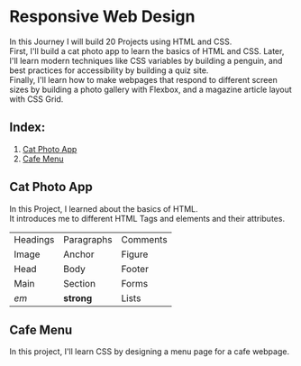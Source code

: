 # Responsive Web Design
In this Journey I will build 20 Projects using HTML and CSS.
<br>
First, I'll build a cat photo app to learn the basics of HTML and CSS. Later, I'll learn modern techniques like CSS variables by building a penguin, and best practices for accessibility by building a quiz site.
<br>
Finally, I'll learn how to make webpages that respond to different screen sizes by building a photo gallery with Flexbox, and a magazine article layout with CSS Grid.

## Index:
1. [Cat Photo App](#cat-photo-app)
2. [Cafe Menu](#cafe-menu)

## <a id="cat-photo-app"></a>Cat Photo App
In this Project, I learned about the basics of HTML.
<br>
It introduces me to different HTML Tags and elements and their attributes.

<table>
  <tr>
    <td>Headings</td>
    <td>Paragraphs</td>
    <td>Comments</td>
  </tr>
  <tr>
    <td>Image</td>
    <td>Anchor</td>
    <td>Figure</td>
  </tr>
  <tr>
    <td>Head</td>
    <td>Body</td>
    <td>Footer</td>
  </tr>
  <tr>
    <td>Main</td>
    <td>Section</td>
    <td>Forms</td>
  </tr>
  <tr>
    <td><em>em</em></td>
    <td><strong>strong</strong></td>
    <td>Lists</td>
  </tr>
</table>

## <a id="cafe-menu"></a>Cafe Menu
In this project, I'll learn CSS by designing a menu page for a cafe webpage.
